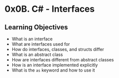 # 0x0B. C# - Interfaces
## Learning Objectives
* What is an interface
* What are interfaces used for
* How do interfaces, classes, and structs differ
* What is an abstract class
* How are interfaces different from abstract classes
* How is an interface implemented explicitly
* What is the `as` keyword and how to use it
